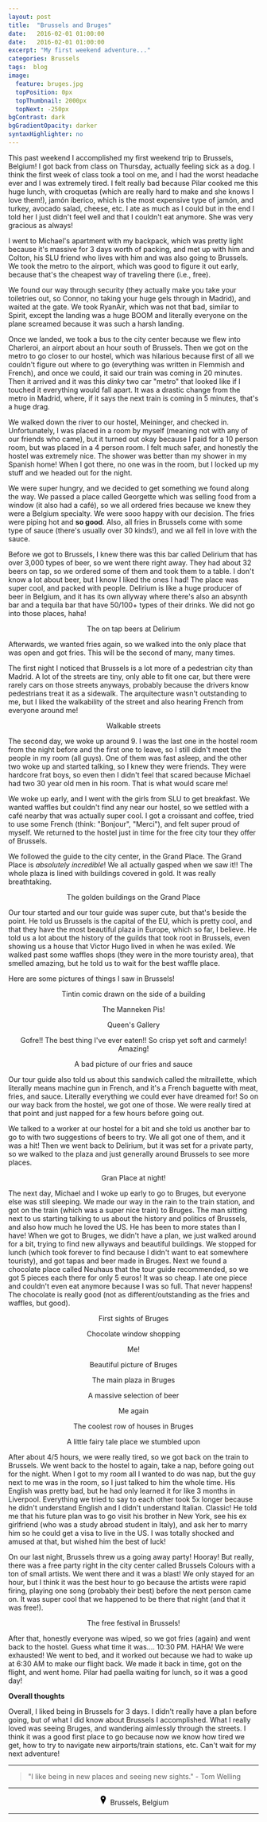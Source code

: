 ```yaml
---
layout: post
title:  "Brussels and Bruges"
date:   2016-02-01 01:00:00
date:   2016-02-01 01:00:00
excerpt: "My first weekend adventure..."
categories: Brussels
tags:  blog
image:
  feature: bruges.jpg
  topPosition: 0px
  topThumbnail: 2000px
  topNext: -250px
bgContrast: dark
bgGradientOpacity: darker
syntaxHighlighter: no
---
```


This past weekend I accomplished my first weekend trip to Brussels, Belgium! I got back from class on Thursday, actually feeling sick as a dog. I think the first week of class took a tool on me, and I had the worst headache ever and I was extremely tired. I felt really bad because Pilar cooked me this huge lunch, with croquetas (which are really hard to make and she knows I love them!), jamón iberico, which is the most expensive type of jamón, and turkey, avocado salad, cheese, etc. I ate as much as I could but in the end I told her I just didn't feel well and that I couldn't eat anymore. She was very gracious as always!

I went to Michael's apartment with my backpack, which was pretty light because it's massive for 3 days worth of packing, and met up with him and Colton, his SLU friend who lives with him and was also going to Brussels. We took the metro to the airport, which was good to figure it out early, because that's the cheapest way of traveling there (i.e., free).

We found our way through security (they actually make you take your toiletries out, so Connor, no taking your huge gels through in Madrid), and waited at the gate. We took RyanAir, which was not that bad, similar to Spirit, except the landing was a huge BOOM and literally everyone on the plane screamed because it was such a harsh landing.

Once we landed, we took a bus to the city center because we flew into Charleroi, an airport about an hour south of Brussels. Then we got on the metro to go closer to our hostel, which was hilarious because first of all we couldn't figure out where to go (everything was written in Flemmish and French), and once we could, it said our train was coming in 20 minutes. Then it arrived and it was this *dinky* two car "metro" that looked like if I touched it everything would fall apart. It was a drastic change from the metro in Madrid, where, if it says the next train is coming in 5 minutes, that's a huge drag.

We walked down the river to our hostel, Meininger, and checked in. Unfortunately, I was placed in a room by myself (meaning not with any of our friends who came), but it turned out okay because I paid for a 10 person room, but was placed in a 4 person room. I felt much safer, and honestly the hostel was extremely nice. The shower was better than my shower in my Spanish home! When I got there, no one was in the room, but I locked up my stuff and we headed out for the night.

We were super hungry, and we decided to get something we found along the way. We passed a place called Georgette which was selling food from a window (it also had a café), so we all ordered fries because we knew they were a Belgium specialty. We were sooo happy with our decision. The fries were piping hot and **so good**. Also, all fries in Brussels come with some type of sauce (there's usually over 30 kinds!), and we all fell in love with the sauce.

Before we got to Brussels, I knew there was this bar called Delirium that has over 3,000 types of beer, so we went there right away. They had about 32 beers on tap, so we ordered some of them and took them to a table. I don't know a lot about beer, but I know I liked the ones I had! The place was super cool, and packed with people. Delirium is like a huge producer of beer in Belgium, and it has its own allyway where there's also an absynth bar and a tequila bar that have 50/100+ types of their drinks. We did not go into those places, haha!

<div class="img img--fullContainer img--14xLeading" style="background-image: url({{ site.baseurl_posts_img }}spain/celebratingsevilla/01.JPG);"></div>
<center><p style="font-size: 14px;">The on tap beers at Delirium</p></center>

Afterwards, we wanted fries again, so we walked into the only place that was open and got fries. This will be the second of many, many times.

The first night I noticed that Brussels is a lot more of a pedestrian city than Madrid. A lot of the streets are tiny, only able to fit one car, but there were rarely cars on those streets anyways, probably because the drivers know pedestrians treat it as a sidewalk. The arquitecture wasn't outstanding to me, but I liked the walkability of the street and also hearing French from everyone around me!

<div class="img img--fullContainer img--14xLeading" style="background-image: url({{ site.baseurl_posts_img }}spain/brusselsandbruges/02.JPG);"></div>
<center><p style="font-size: 14px;">Walkable streets</p></center>

The second day, we woke up around 9. I was the last one in the hostel room from the night before and the first one to leave, so I still didn't meet the people in my room (all guys). One of them was fast asleep, and the other two woke up and started talking, so I knew they were friends. They were hardcore frat boys, so even then I didn't feel that scared because Michael had two 30 year old men in his room. That is what would scare me!

We woke up early, and I went with the girls from SLU to get breakfast. We wanted waffles but couldn't find any near our hostel, so we settled with a café nearby that was actually super cool. I got a croissant and coffee, tried to use some French (think: "Bonjour", "Merci"), and felt super proud of myself. We returned to the hostel just in time for the free city tour they offer of Brussels.

We followed the guide to the city center, in the Grand Place. The Grand Place is *absolutely incredible*! We all actually gasped when we saw it!! The whole plaza is lined with buildings covered in gold. It was really breathtaking.

<div class="img img--fullContainer img--14xLeading" style="background-image: url({{ site.baseurl_posts_img }}spain/brusselsandbruges/03.JPG);"></div>
<center><p style="font-size: 14px;">The golden buildings on the Grand Place</p></center>

Our tour started and our tour guide was super cute, but that's beside the point. He told us Brussels is the capital of the EU, which is pretty cool, and that they have the most beautiful plaza in Europe, which so far, I believe. He told us a lot about the history of the guilds that took root in Brussels, even showing us a house that Victor Hugo lived in when he was exiled. We walked past some waffles shops (they were in the more touristy area), that smelled amazing, but he told us to wait for the best waffle place.

Here are some pictures of things I saw in Brussels!

<div class="img img--fullContainer img--14xLeading" style="background-image: url({{ site.baseurl_posts_img }}spain/brusselsandbruges/04.JPG);"></div>
<center><p style="font-size: 14px;">Tintin comic drawn on the side of a building</p></center>

<div class="img img--fullContainer img--14xLeading" style="background-image: url({{ site.baseurl_posts_img }}spain/brusselsandbruges/05.JPG);"></div>
<center><p style="font-size: 14px;">The Manneken Pis!</p></center>

<div class="img img--fullContainer img--14xLeading" style="background-image: url({{ site.baseurl_posts_img }}spain/brusselsandbruges/06.JPG);"></div>
<center><p style="font-size: 14px;">Queen's Gallery</p></center>

<div class="img img--fullContainer img--14xLeading" style="background-image: url({{ site.baseurl_posts_img }}spain/brusselsandbruges/07.JPG);"></div>
<center><p style="font-size: 14px;">Gofre!! The best thing I've ever eaten!! So crisp yet soft and carmely! Amazing!</p></center>

<div class="img img--fullContainer img--14xLeading" style="background-image: url({{ site.baseurl_posts_img }}spain/brusselsandbruges/08.JPG);"></div>
<center><p style="font-size: 14px;">A bad picture of our fries and sauce</p></center>

Our tour guide also told us about this sandwich called the mitraillette, which literally means machine gun in French, and it's a French baguette with meat, fries, and sauce. Literally everything we could ever have dreamed for! So on our way back from the hostel, we got one of those. We were really tired at that point and just napped for a few hours before going out.

We talked to a worker at our hostel for a bit and she told us another bar to go to with two suggestions of beers to try. We all got one of them, and it was a hit! Then we went back to Delirium, but it was set for a private party, so we walked to the plaza and just generally around Brussels to see more places.

<div class="img img--fullContainer img--14xLeading" style="background-image: url({{ site.baseurl_posts_img }}spain/brusselsandbruges/09.JPG);"></div>
<center><p style="font-size: 14px;">Gran Place at night!</p></center>

The next day, Michael and I woke up early to go to Bruges, but everyone else was still sleeping. We made our way in the rain to the train station, and got on the train (which was a super nice train) to Bruges. The man sitting next to us starting talking to us about the history and politics of Brussels, and also how much he loved the US. He has been to more states than I have! When we got to Bruges, we didn't have a plan, we just walked around for a bit, trying to find new allyways and beautiful buildings. We stopped for lunch (which took forever to find because I didn't want to eat somewhere touristy), and got tapas and beer made in Bruges. Next we found a chocolate place called Neuhaus that the tour guide recommended, so we got 5 pieces each there for only 5 euros! It was so cheap. I ate one piece and couldn't even eat anymore because I was so full. That never happens! The chocolate is really good (not as different/outstanding as the fries and waffles, but good).

<div class="img img--fullContainer img--14xLeading" style="background-image: url({{ site.baseurl_posts_img }}spain/brusselsandbruges/10.JPG);"></div>
<center><p style="font-size: 14px;">First sights of Bruges</p></center>

<div class="img img--fullContainer img--14xLeading" style="background-image: url({{ site.baseurl_posts_img }}spain/brusselsandbruges/11.JPG);"></div>
<center><p style="font-size: 14px;">Chocolate window shopping</p></center>

<div class="img img--fullContainer img--14xLeading" style="background-image: url({{ site.baseurl_posts_img }}spain/brusselsandbruges/12.JPG);"></div>
<center><p style="font-size: 14px;">Me!</p></center>

<div class="img img--fullContainer img--14xLeading" style="background-image: url({{ site.baseurl_posts_img }}spain/brusselsandbruges/13.JPG);"></div>
<center><p style="font-size: 14px;">Beautiful picture of Bruges</p></center>

<div class="img img--fullContainer img--14xLeading" style="background-image: url({{ site.baseurl_posts_img }}spain/brusselsandbruges/14.JPG);"></div>
<center><p style="font-size: 14px;">The main plaza in Bruges</p></center>

<div class="img img--fullContainer img--14xLeading" style="background-image: url({{ site.baseurl_posts_img }}spain/brusselsandbruges/15.JPG);"></div>
<center><p style="font-size: 14px;">A massive selection of beer</p></center>

<div class="img img--fullContainer img--14xLeading" style="background-image: url({{ site.baseurl_posts_img }}spain/brusselsandbruges/16.JPG);"></div>
<center><p style="font-size: 14px;">Me again</p></center>

<div class="img img--fullContainer img--14xLeading" style="background-image: url({{ site.baseurl_posts_img }}spain/brusselsandbruges/17.JPG);"></div>
<center><p style="font-size: 14px;">The coolest row of houses in Bruges</p></center>

<div class="img img--fullContainer img--14xLeading" style="background-image: url({{ site.baseurl_posts_img }}spain/brusselsandbruges/18.JPG);"></div>
<center><p style="font-size: 14px;">A little fairy tale place we stumbled upon</p></center>

After about 4/5 hours, we were really tired, so we got back on the train to Brussels. We went back to the hostel to again, take a nap, before going out for the night. When I got to my room all I wanted to do was nap, but the guy next to me was in the room, so I just talked to him the whole time. His English was pretty bad, but he had only learned it for like 3 months in Liverpool. Everything we tried to say to each other took 5x longer because he didn't understand English and I didn't understand Italian. Classic! He told me that his future plan was to go visit his brother in New York, see his ex girlfriend (who was a study abroad student in Italy), and ask her to marry him so he could get a visa to live in the US. I was totally shocked and amused at that, but wished him the best of luck!

On our last night, Brussels threw us a going away party! Hooray! But really, there was a free party right in the city center called Brussels Colours with a ton of small artists. We went there and it was a blast! We only stayed for an hour, but I think it was the best hour to go because the artists were rapid firing, playing one song (probably their best) before the next person came on. It was super cool that we happened to be there that night (and that it was free!).

<div class="img img--fullContainer img--14xLeading" style="background-image: url({{ site.baseurl_posts_img }}spain/brusselsandbruges/19.JPG);"></div>
<center><p style="font-size: 14px;">The free festival in Brussels!</p></center>

After that, honestly everyone was wiped, so we got fries (again) and went back to the hostel. Guess what time it was.... 10:30 PM. HAHA! We were exhausted! We went to bed, and it worked out because we had to wake up at 6:30 AM to make our flight back. We made it back in time, got on the flight, and went home. Pilar had paella waiting for lunch, so it was a good day!

**Overall thoughts**

Overall, I liked being in Brussels for 3 days. I didn't really have a plan before going, but of what I did know about Brussels I accomplished. What I really loved was seeing Bruges, and wandering aimlessly through the streets. I think it was a good first place to go because now we know how tired we get, how to try to navigate new airports/train stations, etc. Can't wait for my next adventure!


<hr></hr>

<blockquote class="largeQuote">"I like being in new places and seeing new sights." - Tom Welling</blockquote>

<hr></hr>

<center><img src="/assets/images/location.png" height=20px width=20px/> Brussels, Belgium</center>

<hr></hr>
